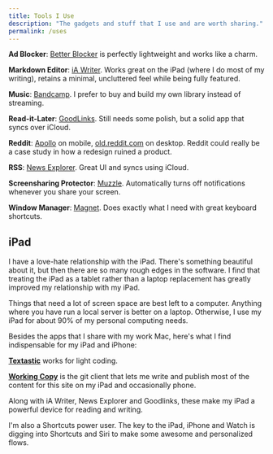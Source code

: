 ```yaml
---
title: Tools I Use
description: "The gadgets and stuff that I use and are worth sharing." 
permalink: /uses
--- 
```


**Ad Blocker**: [Better Blocker](https://better.fyi) is perfectly lightweight and works like a charm.

**Markdown Editor**: [iA Writer](https://ia.net/writer). Works great on the iPad (where I do most of my writing), retains a minimal, uncluttered feel while being fully featured. 

**Music**: [Bandcamp](https://bandcamp.com). I prefer to buy and build my own library instead of streaming.

**Read-it-Later**: [GoodLinks](https://goodlinks.app). Still needs some polish, but a solid app that syncs over iCloud. 

**Reddit**: [Apollo](https://apolloapp.io) on mobile, [old.reddit.com](https://old.reddit.com) on desktop. Reddit could really be a case study in how a redesign ruined a product.  

**RSS**: [News Explorer](https://betamagic.nl/products/newsexplorer.html). Great UI and syncs using iCloud. 

**Screensharing Protector**: [Muzzle](https://muzzleapp.com). Automatically turns off notifications whenever you share your screen.

**Window Manager**: [Magnet](https://magnet.crowdcafe.com). Does exactly what I need with great keyboard shortcuts. 

## iPad

I have a love-hate relationship with the iPad. There's something beautiful about it, but then there are so many rough edges in the software. I find that treating the iPad as a tablet rather than a laptop replacement has greatly improved my relationship with my iPad. 

Things that need a lot of screen space are best left to a computer. Anything where you have run a local server is better on a laptop. Otherwise, I use my iPad for about 90% of my personal computing needs. 

Besides the apps that I share with my work Mac, here's what I find indispensable for my iPad and iPhone: 

[**Textastic**](https://www.textasticapp.com) works for light coding.

[**Working Copy**](https://workingcopyapp.com) is the git client that lets me write and publish most of the content for this site on my iPad and occasionally phone.

Along with iA Writer, News Explorer and Goodlinks, these make my iPad a powerful device for reading and writing. 

I'm also a Shortcuts power user. The key to the iPad, iPhone and Watch is digging into Shortcuts and Siri to make some awesome and personalized flows.